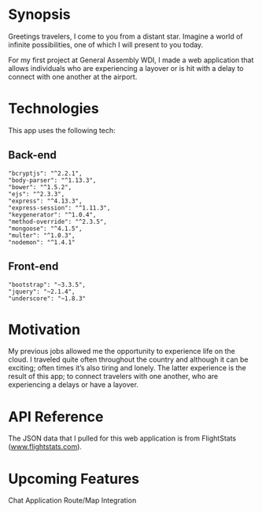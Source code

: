 # Synopsis

Greetings travelers, I come to you from a distant star. Imagine a world of infinite possibilities, one of which I will present to you today. 

For my first project at General Assembly WDI, I made a web application that allows individuals who are experiencing a layover or is hit with a delay to connect with one another at the airport. 

# Technologies

This app uses the following tech:

## Back-end
    "bcryptjs": "^2.2.1",
    "body-parser": "^1.13.3",
    "bower": "^1.5.2",
    "ejs": "^2.3.3",
    "express": "^4.13.3",
    "express-session": "^1.11.3",
    "keygenerator": "^1.0.4",
    "method-override": "^2.3.5",
    "mongoose": "^4.1.5",
    "multer": "^1.0.3",
    "nodemon": "^1.4.1"

## Front-end
    "bootstrap": "~3.3.5",
    "jquery": "~2.1.4",
    "underscore": "~1.8.3"

# Motivation

My previous jobs allowed me the opportunity to experience life on the cloud. I traveled quite often throughout the country and although it can be exciting; often times it’s also tiring and lonely. The latter experience is the result of this app; to connect travelers with one another, who are experiencing a delays or have a layover.

# API Reference

The JSON data that I pulled for this web application is from FlightStats (www.flightstats.com). 

# Upcoming Features

Chat Application
Route/Map Integration

